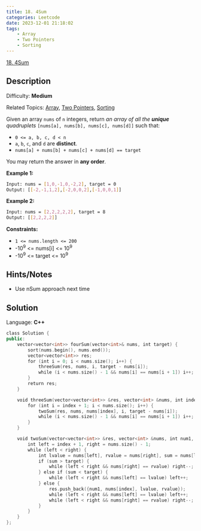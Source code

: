 ```yaml
---
title: 18. 4Sum
categories: Leetcode
date: 2023-12-01 21:18:02
tags:
    - Array
    - Two Pointers
    - Sorting
---
```


[18\. 4Sum](https://leetcode.com/problems/4sum/)

## Description

Difficulty: **Medium**

Related Topics: [Array](https://leetcode.com/tag/https://leetcode.com/tag/array//), [Two Pointers](https://leetcode.com/tag/https://leetcode.com/tag/two-pointers//), [Sorting](https://leetcode.com/tag/https://leetcode.com/tag/sorting//)

Given an array `nums` of `n` integers, return _an array of all the **unique** quadruplets_ `[nums[a], nums[b], nums[c], nums[d]]` such that:

* `0 <= a, b, c, d < n`
* `a`, `b`, `c`, and `d` are **distinct**.
* `nums[a] + nums[b] + nums[c] + nums[d] == target`

You may return the answer in **any order**.

**Example 1:**

```bash
Input: nums = [1,0,-1,0,-2,2], target = 0
Output: [[-2,-1,1,2],[-2,0,0,2],[-1,0,0,1]]
```

**Example 2:**

```bash
Input: nums = [2,2,2,2,2], target = 8
Output: [[2,2,2,2]]
```

**Constraints:**

* `1 <= nums.length <= 200`
* -10<sup>9</sup> <= nums[i] <= 10<sup>9</sup>
* -10<sup>9</sup> <= target <= 10<sup>9</sup>

## Hints/Notes

* Use nSum approach next time

## Solution

Language: **C++**

```C++
class Solution {
public:
    vector<vector<int>> fourSum(vector<int>& nums, int target) {
        sort(nums.begin(), nums.end());
        vector<vector<int>> res;
        for (int i = 0; i < nums.size(); i++) {
            threeSum(res, nums, i, target - nums[i]);
            while (i < nums.size() - 1 && nums[i] == nums[i + 1]) i++;
        }
        return res;
    }

    void threeSum(vector<vector<int>> &res, vector<int> &nums, int index, long target) {
        for (int i = index + 1; i < nums.size(); i++) {
            twoSum(res, nums, nums[index], i, target - nums[i]);
            while (i < nums.size() - 1 && nums[i] == nums[i + 1]) i++;
        }
    }

    void twoSum(vector<vector<int>> &res, vector<int> &nums, int num1, int index, long target) {
        int left = index + 1, right = nums.size() - 1;
        while (left < right) {
            int lvalue = nums[left], rvalue = nums[right], sum = nums[left] + nums[right];
            if (sum > target) {
                while (left < right && nums[right] == rvalue) right--;
            } else if (sum < target) {
                while (left < right && nums[left] == lvalue) left++;
            } else {
                res.push_back({num1, nums[index], lvalue, rvalue});
                while (left < right && nums[left] == lvalue) left++;
                while (left < right && nums[right] == rvalue) right--;
            }
        }
    }
};
```
